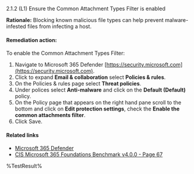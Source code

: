 2.1.2 (L1) Ensure the Common Attachment Types Filter is enabled

**Rationale:**
Blocking known malicious file types can help prevent malware-infested files from infecting a host.

#### Remediation action:

To enable the Common Attachment Types Filter:
1. Navigate to Microsoft 365 Defender [https://security.microsoft.com](https://security.microsoft.com).
2. Click to expand **Email & collaboration** select **Policies & rules**.
3. On the Policies & rules page select **Threat policies**.
4. Under polices select **Anti-malware** and click on the **Default (Default)** policy.
5. On the Policy page that appears on the right hand pane scroll to the bottom and click on **Edit protection settings**, check the **Enable the common attachments filter**.
6. Click Save.

#### Related links

* [Microsoft 365 Defender](https://security.microsoft.com)
* [CIS Microsoft 365 Foundations Benchmark v4.0.0 - Page 67](https://www.cisecurity.org/benchmark/microsoft_365)

<!--- Results --->
%TestResult%
